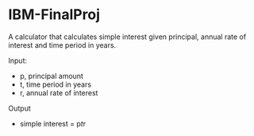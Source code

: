 # IBM-FinalProj
A calculator that calculates simple interest given principal, annual rate of interest and time period in years.

Input:
- p, principal amount
- t, time period in years
- r, annual rate of interest

Output
- simple interest = p*t*r
